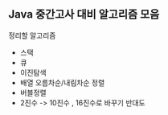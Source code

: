 ## Java 중간고사 대비 알고리즘 모음

정리할 알고리즘 

* 스택
* 큐
* 이진탐색
* 배열 오름차순/내림차순 정렬
* 버블정렬
* 2진수 -> 10진수 , 16진수로 바꾸기 반대도 
